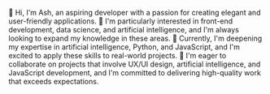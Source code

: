 👋 Hi, I'm Ash, an aspiring developer with a passion for creating elegant and user-friendly applications.
👀 I'm particularly interested in front-end development, data science, and artificial intelligence, and I'm always looking to expand my knowledge in these areas.
🌱 Currently, I'm deepening my expertise in artificial intelligence, Python, and JavaScript, and I'm excited to apply these skills to real-world projects.
💞️ I'm eager to collaborate on projects that involve UX/UI design, artificial intelligence, and JavaScript development, and I'm committed to delivering high-quality work that exceeds expectations.

